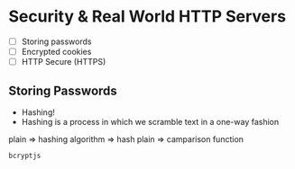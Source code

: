 # Security & Real World HTTP Servers

* [ ] Storing passwords
* [ ] Encrypted cookies
* [ ] HTTP Secure (HTTPS)

## Storing Passwords

* Hashing!
* Hashing is a process in which we scramble text in a one-way fashion

plain => hashing algorithm => hash
plain => camparison function

`bcryptjs`

